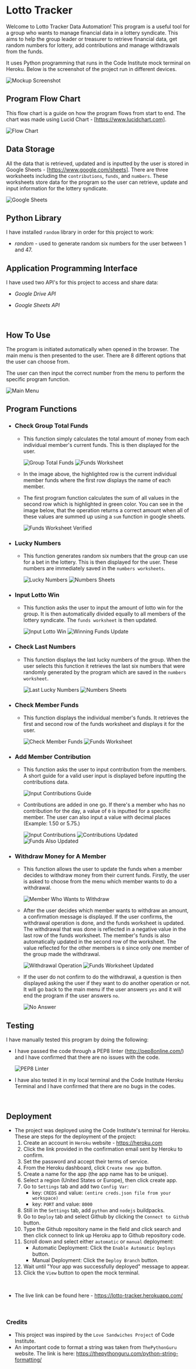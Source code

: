 # Lotto Tracker

Welcome to Lotto Tracker Data Automation! This program is a useful tool for a group who wants to manage financial data in a lottery syndicate. This aims to help the group leader or treasurer to retrieve financial data, get random numbers for lottery, add contributions and manage withdrawals from the funds.

It uses Python programming that runs in the Code Institute mock terminal on Heroku. Below is the screenshot of the project run in different devices.

![Mockup Screenshot](images-readme/mockup.png)

## Program Flow Chart ##

This flow chart is a guide on how the program flows from start to end. The chart was made using Lucid Chart - [https://www.lucidchart.com]. 

![Flow Chart](images-readme/flow-chart.png)

## Data Storage ##

All the data that is retrieved, updated and is inputted by the user is stored in Google Sheets - [https://www.google.com/sheets]. There are three worksheets including the `contributions`, `funds`, and `numbers`. These worksheets store data for the program so the user can retrieve, update and input information for the lottery syndicate.

![Google Sheets](images-readme/google-sheets.png)

## Python Library ##

I have installed `random` library in order for this project to work:
- _random_ - used to generate random six numbers for the user between 1 and 47.

## Application Programming Interface ##

I have used two API's for this project to access and share data:

- *Google Drive API*

- *Google Sheets API*

<br>

## How To Use ##

The program is initiated automatically when opened in the browser. The main menu is then presented to the user. There are 8 different options that the user can choose from.

The user can then input the correct number from the menu to perform the specific program function.

![Main Menu](images-readme/main-menu.png)

## Program Functions ##

- ### Check Group Total Funds ###
    - This function simply calculates the total amount of money from each individual member's current funds. This is then displayed for the user.

        ![Group Total Funds](images-readme/group-total-funds.png)
        ![Funds Worksheet](images-readme/funds-worksheet.png)

    - In the image above, the highlighted row is the current individual member funds where the first row displays the name of each member.
    - The first program function calculates the sum of all values in the second row which is highlighted in green color. You can see in the image below, that the operation returns a correct amount when all of these values are summed up using a `sum` function in google sheets.

        ![Funds Worksheet Verified](images-readme/funds-worksheet-verified.png)


- ### Lucky Numbers ###
    - This function generates random six numbers that the group can use for a bet in the lottery. This is then displayed for the user. These numbers are immediately saved in the `numbers worksheets`.

        ![Lucky Numbers](images-readme/lucky-numbers.png)
        ![Numbers Sheets](images-readme/numbers-sheets.png)
    

- ### Input Lotto Win ###
    - This function asks the user to input the amount of lotto win for the group. It is then automatically divided equally to all members of the lottery syndicate. The `funds worksheet` is then updated.

        ![Input Lotto Win](images-readme/input-win.png)
        ![Winning Funds Update](images-readme/winning-update.png)


- ### Check Last Numbers ###
    - This function displays the last lucky numbers of the group. When the user selects this function it retrieves the last six numbers that were randomly generated by the program which are saved in the `numbers worksheet`.

        ![Last Lucky Numbers](images-readme/last-lucky-nums.png)
        ![Numbers Sheets](images-readme/numbers-sheets.png)


- ### Check Member Funds ###
    - This function displays the individual member's funds. It retrieves the first and second row of the funds worksheet and displays it for the user.

        ![Check Member Funds](images-readme/member-funds.png)
        ![Funds Worksheet](images-readme/funds-worksheet.png)


- ### Add Member Contribution ###
    - This function asks the user to input contribution from the members. A short guide for a valid user input is displayed before inputting the contributions data.

        ![Input Contributions Guide](images-readme/input-contributions-guide.png)

    - Contributions are added in one go. If there's a member who has no contribution for the day, a value of `0` is inputted for a specific member. The user can also input a value with decimal places (Example: 1.50 or 5.75.)

        ![Input Contributions](images-readme/input-contributions.png)
        ![Contributions Updated](images-readme/contributions-updated.png)
        ![Funds Also Updated](images-readme/contributions-funds-updated.png)

- ### Withdraw Money for A Member ###
    - This function allows the user to update the funds when a member decides to withdraw money from their current funds. Firstly, the user is asked to choose from the menu which member wants to do a withdrawal.

        ![Member Who Wants to Withdraw](images-readme/which-member.png)

    - After the user decides which member wants to withdraw an amount, a confirmation message is displayed. If the user confirms, the withdrawal operation is done, and the funds worksheet is updated. The withdrawal that was done is reflected in a negative value in the last row of the funds worksheet. The member's funds is also automatically updated in the second row of the worksheet. The value reflected for the other members is `0` since only one member of the group made the withdrawal.

        ![Withdrawal Operation](images-readme/withdrawal.png)
        ![Funds Worksheet Updated](images-readme/funds-worksheet-updated.png)

    - If the user do not confirm to do the withdrawal, a question is then displayed asking the user if they want to do another operation or not. It will go back to the main menu if the user answers `yes` and it will end the program if the user answers `no`.

        ![No Answer](images-readme/withdrawal-end.png)


## Testing ##
I have manually tested this program by doing the following:

- I have passed the code through a PEP8 linter (http://pep8online.com/) and I have confirmed that there are no issues with the code.

    ![PEP8 Linter](images-readme/pep8.png)

- I have also tested it in my local terminal and the Code Institute Heroku Terminal and I have confirmed that there are no bugs in the codes.

<br>

## Deployment ##

- The project was deployed using the Code Institute's terminal for Heroku. These are steps for the deployment of the project:
    1. Create an account in `Heroku` website - https://heroku.com
    2. Click the link provided in the confirmation email sent by 
    Heroku to confirm.
    3. Set the password and accept their terms of service.
    4. From the Heroku dashboard, click `Create new app` button.
    5. Create a name for the app (the app name has to be unique).
    6. Select a region (United States or Europe), then click create app.
    7. Go to `Settings` tab and add two `Config Var`:
        - key: `CREDS` and value: `(entire creds.json file from your workspace)`
        - key: `PORT` and value: `8000`
    8. Still in the `Settings` tab, add `python` and `nodejs` buildpacks.
    9. Go to `Deploy` tab and select Github  by clicking the `Connect to Github` button.
    10. Type the Github repository name in the field and click search and then click connect to link up Heroku app to Github repository code.
    11. Scroll down and select either `automatic` or `manual` deployment:
        - Automatic Deployment: Click the `Enable Automatic Deploys` button.
        - Manual Deployment: Click the `Deploy Branch` button.
    12. Wait until "Your app was successfully deployed" message to appear.
    13. Click the `View` button to open the mock terminal.

<br>

- The live link can be found here - https://lotto-tracker.herokuapp.com/

<br>

### Credits ###

- This project was inspired by the `Love Sandwiches Project` of Code Institute.
- An important code to format a string was taken from `ThePythonGuru` website. The link is here:
    https://thepythonguru.com/python-string-formatting/

